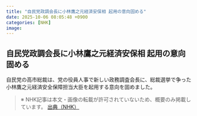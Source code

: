 ```yaml
---
title: "自民党政調会長に小林鷹之元経済安保相 起用の意向固める"
date: 2025-10-06 08:05:48 +0900
categories: [NHK]
image: 
---
```

## 自民党政調会長に小林鷹之元経済安保相 起用の意向固める

自民党の高市総裁は、党の役員人事で新しい政務調査会長に、総裁選挙で争った小林鷹之元経済安全保障担当大臣を起用する意向を固めました。

> ※ NHK記事は本文・画像の転載が許可されていないため、概要のみ掲載しています。
[出典（NHK）](http://www3.nhk.or.jp/news/html/20251006/k10014942351000.html)
